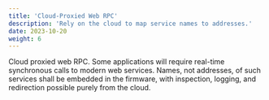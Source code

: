 ```yaml
---
title: 'Cloud-Proxied Web RPC'
description: 'Rely on the cloud to map service names to addresses.'
date: 2023-10-20
weight: 6
---
```


Cloud proxied web RPC. Some applications will require real-time synchronous calls to modern web services. Names, not addresses, of such services shall be embedded in the firmware, with inspection, logging, and redirection possible purely from the cloud.